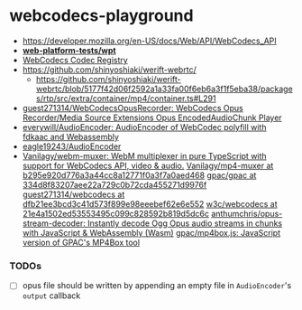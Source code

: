 webcodecs-playground
====================
- https://developer.mozilla.org/en-US/docs/Web/API/WebCodecs_API
- [**web-platform-tests/wpt**](https://github.com/web-platform-tests/wpt/)
- [WebCodecs Codec Registry](https://www.w3.org/TR/webcodecs-codec-registry/#audio-codec-registry)
- https://github.com/shinyoshiaki/werift-webrtc/
  - https://github.com/shinyoshiaki/werift-webrtc/blob/5177f42d06f2592a1a33fa00f6eb6a3f1f5eba38/packages/rtp/src/extra/container/mp4/container.ts#L291
- [guest271314/WebCodecsOpusRecorder: WebCodecs Opus Recorder/Media Source Extensions Opus EncodedAudioChunk Player](https://github.com/guest271314/WebCodecsOpusRecorder)
- [everywill/AudioEncoder: AudioEncoder of WebCodec polyfill with fdkaac and Webassembly](https://github.com/everywill/AudioEncoder)
- [eagle19243/AudioEncoder](https://github.com/eagle19243/AudioEncoder)
- [Vanilagy/webm-muxer: WebM multiplexer in pure TypeScript with support for WebCodecs API, video & audio.](https://github.com/Vanilagy/webm-muxer)
[Vanilagy/mp4-muxer at b295e920d776a3a44cc8a12771f0a3f7a0aed468](https://github.com/Vanilagy/mp4-muxer/tree/b295e920d776a3a44cc8a12771f0a3f7a0aed468)
[gpac/gpac at 334d8f83207aee22a729c0b72cda455271d9976f](https://github.com/gpac/gpac/tree/334d8f83207aee22a729c0b72cda455271d9976f)
[guest271314/webcodecs at dfb21ee3bcd3c41d573f899e98eeebef62e6e552](https://github.com/guest271314/webcodecs/tree/dfb21ee3bcd3c41d573f899e98eeebef62e6e552)
[w3c/webcodecs at 21e4a1502ed53553495c099c828592b819d5dc6c](https://github.com/w3c/webcodecs/tree/21e4a1502ed53553495c099c828592b819d5dc6c)
[anthumchris/opus-stream-decoder: Instantly decode Ogg Opus audio streams in chunks with JavaScript & WebAssembly (Wasm)](https://github.com/anthumchris/opus-stream-decoder)
[gpac/mp4box.js: JavaScript version of GPAC's MP4Box tool](https://github.com/gpac/mp4box.js/)
### TODOs
- [ ] opus file should be written by appending an empty file in `AudioEncoder`'s `output` callback
